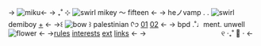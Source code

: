 -> ![miku](https://media.discordapp.net/attachments/903364339464044575/1081904625189388338/BB3F6F43-F4BA-4233-AC20-2324D86D096E.png)<-
-> ₊˚ ⊹ ![swirl](https://media.discordapp.net/attachments/903364339464044575/1082026647273881650/34CFDFB4-233F-4AD8-B5D8-67F6B1CA6A68.gif) mikey 〜 fifteen <-
-> heノvamp . . ![swirl](https://media.discordapp.net/attachments/903364339464044575/1082259962639691786/IMG_7110.gif) demiboy [+](https://en.pronouns.page/@hakkai) <-
->꒰ ![bow](https://media.discordapp.net/attachments/903364339464044575/1080125122779820072/E9BB0C69-2ADD-49B5-BCE3-7186C68B3492.gif) ꒱ palestinian ᡴꪫ [01](https://blue-period.fandom.com/wiki/Yakumo_Murai) [02](https://bungostraydogs.fandom.com/wiki/Edgar_Allan_Poe) <-
-> bpd .˚♩ment. unwell ![flower](https://media.discordapp.net/attachments/903364339464044575/1082025506129592551/IMG_6981.gif)  <-
->[rules](https://rentry.co/heartstouch)  [interests](https://txti.es/mikeint) [ext](https://rentry.co/baefy) [links](https://allmylinks.com/yatora) <-
->  ⠀⠀⠀⠀⠀⠀⠀⠀ ⠀⠀⠀⠀⠀⠀୧ ‧₊˚ :tea: ⋅ <-